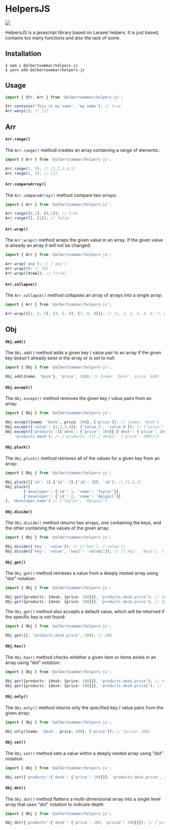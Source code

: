  # HelpersJS
 
![][logo]

[logo]: https://user-images.githubusercontent.com/14295479/72197665-9efa3c80-3402-11ea-98f6-ace2e3080f43.jpg

HelpersJS is a javascript library based on Laravel helpers. It is just based, contains too many functions and also the lack of some.

## Installation

```shell
$ npm i @albertoammar/helpers-js 
$ yarn add @albertoammar/helpers-js
```

## Usage

```ts
import { Str, Arr } from '@albertoammar/helpers-js';

Str.contains('This is my name', 'my name'); // true
Arr.warp(1); // [1]
```

## Arr

#### `Arr.range()`

The `Arr.range()` method creates an array containing a range of elements.:

```ts
import { Arr } from '@albertoammar/helpers-js';

Arr.range(1, 5); // [1,2,3,4,5]
Arr.range(1, 1); // [1]
```

#### `Arr.compareArray()`

The `Arr.compareArray()` method compare two arrays:

```ts
import { Arr } from '@albertoammar/helpers-js';

Arr.range([0,1], [0,1]); // true
Arr.range([], [1]); // false
```

#### `Arr.wrap()`

The `Arr.wrap()` method wraps the given value in an array. If the given value is already an array it will not be changed:

```ts
import { Arr } from '@albertoammar/helpers-js';

Arr.wrap('any'); // ['any']
Arr.wrap(0); // [0]
Arr.wrap([true]); // [true]
```

#### `Arr.collapse()`

The `Arr.collapse()` method collapses an array of arrays into a single array:

```ts
import { Arr } from '@albertoammar/helpers-js';

Arr.wrap([[1, 2, 3], [4, 5, 6], [7, 8, 9]]); // [1, 2, 3, 4, 5, 6, 7, 8, 9]
```

## Obj

#### `Obj.add()`

The `Obj.add()` method adds a given key / value pair to an array if the given key doesn't already exist in the array or is set to null:

```ts
import { Obj } from '@albertoammar/helpers-js';

Obj.add({name: 'Desk'}, 'price', 100); // {name: 'Desk', price: 100}
```

#### `Obj.except()`

The `Obj.except()` method removes the given key / value pairs from an array:

```ts
import { Obj } from '@albertoammar/helpers-js';

Obj.except({name: 'Desk', price: 200}, ['price']); // {name: 'Desk'}
Obj.except({'value': [1,2,3,4]}, ['value.2', 'value.0']); // {'value': [2,4]}
Obj.except({'products':[{'desk': {'price': 100}},{'desk': {'price': 100}'desk2': {'price': 200}}]}, 
    'products.desk'); // {'products':[{},{'desk2': {'price': 200}}]}
```

#### `Obj.pluck()`

The `Obj.pluck()` method retrieves all of the values for a given key from an array:

```ts
import { Obj } from '@albertoammar/helpers-js';

Obj.pluck([{'id': 1},{'id': 2},{'id': 3}], 'id'); // [1,2,3]
Obj.pluck([
        {'developer': {'id': 1, 'name': 'Taylor'}},
        {'developer': {'id': 2, 'name': 'Abigail'}}
], 'developer.name') // ['Taylor', 'Abigail']
```

#### `Obj.divide()`

The `Obj.divide()` method returns two arrays, one containing the keys, and the other containing the values of the given array:

```ts
import { Obj } from '@albertoammar/helpers-js';

Obj.divide({'key': 'value'}); // [['key'], ['value']]
Obj.divide({'key': 'value', 'key2': 'value2'}); // [['key', 'key2'], ['value', 'value2']]
```

#### `Obj.get()`

The `Obj.get()` method retrieves a value from a deeply nested array using "dot" notation:

```ts
import { Obj } from '@albertoammar/helpers-js';

Obj.get({products: {desk: {price: 100}}}, 'products.desk.price'); // 100
Obj.get({products: {desk: {price: 100}}}, 'products.desk.price'); // 100
```

The `Obj.get()` method also accepts a default value, which will be returned if the specific key is not found:

```ts
import { Obj } from '@albertoammar/helpers-js';

Obj.get({}, 'products.desk.price', 200); // 200
```

#### `Obj.has()`

The `Obj.has()` method checks whether a given item or items exists in an array using "dot" notation:

```ts
import { Obj } from '@albertoammar/helpers-js';

Obj.get({products: {desk: {price: 100}}}, 'products.desk.price'); // true
Obj.get({products: {desk: {price: 100}}}, 'products.desk.price2'); // false
```

#### `Obj.only()`

The `Obj.only()` method returns only the specified key / value pairs from the given array:

```ts
import { Obj } from '@albertoammar/helpers-js';

Obj.only({name: 'Desk', price: 200}, ['price']); // {price: 200}
```

#### `Obj.set()`

The `Obj.set()` method sets a value within a deeply nested array using "dot" notation:

```ts
import { Obj } from '@albertoammar/helpers-js';

Obj.set({'products':{'desk': {'price': 100}}}, 'products.desk.price', 200); // {'products':{'desk': {'price': 200}}}
```

#### `Obj.dot()`

The `Obj.dot()` method flattens a multi-dimensional array into a single level array that uses "dot" notation to indicate depth:

```ts
import { Obj } from '@albertoammar/helpers-js';

Obj.dot({'products':{'desk': {'price': 100, 'price2': 200}}}); // ['products.desk.price': 100, 'products.desk.price2': 200]
```